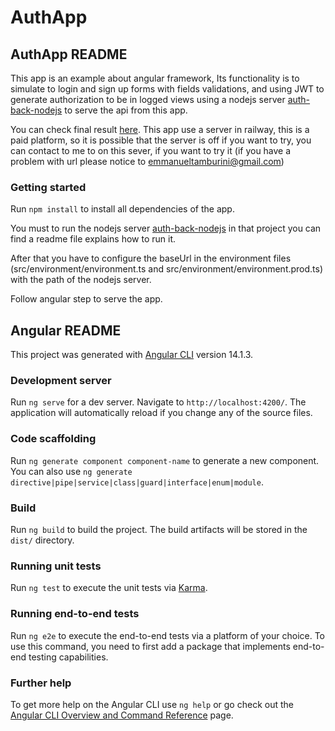 # AuthApp

## AuthApp README

This app is an example about angular framework, Its functionality is to simulate to login and sign up forms with fields validations, and using JWT to generate authorization to be in logged views using a nodejs server [auth-back-nodejs](https://github.com/emmanueltamburini/auth-back-nodejs) to serve the api from this app.

You can check final result [here](https://neon-sopapillas-57da02.netlify.app). This app use a server in railway, this is a paid platform, so it is possible that the server is off if you want to try, you can contact to me to on this sever, if you want to try it (if you have a problem with url please notice to emmanueltamburini@gmail.com)

### Getting started

Run `npm install` to install all dependencies of the app.

You must to run the nodejs server [auth-back-nodejs](https://github.com/emmanueltamburini/auth-back-nodejs) in that project you can find a readme file explains how to run it.

After that you have to configure the baseUrl in the environment files (src/environment/environment.ts and src/environment/environment.prod.ts) with the path of the nodejs server.

Follow angular step to serve the app.

## Angular README

This project was generated with [Angular CLI](https://github.com/angular/angular-cli) version 14.1.3.

### Development server

Run `ng serve` for a dev server. Navigate to `http://localhost:4200/`. The application will automatically reload if you change any of the source files.

### Code scaffolding

Run `ng generate component component-name` to generate a new component. You can also use `ng generate directive|pipe|service|class|guard|interface|enum|module`.

### Build

Run `ng build` to build the project. The build artifacts will be stored in the `dist/` directory.

### Running unit tests

Run `ng test` to execute the unit tests via [Karma](https://karma-runner.github.io).

### Running end-to-end tests

Run `ng e2e` to execute the end-to-end tests via a platform of your choice. To use this command, you need to first add a package that implements end-to-end testing capabilities.

### Further help

To get more help on the Angular CLI use `ng help` or go check out the [Angular CLI Overview and Command Reference](https://angular.io/cli) page.
